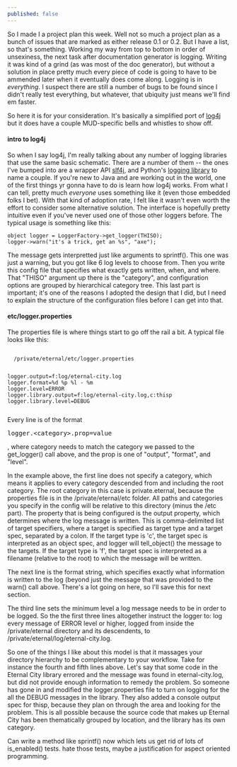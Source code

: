 ```yaml
---
published: false
---
```


So I made I a project plan this week. Well not so much a project plan as a bunch of issues that are marked as either release 0.1 or 0.2. But I have a list, so that's something. Working my way from top to bottom in order of unsexiness, the next task after documentation generator is logging. Writing it was kind of a grind (as was most of the doc generator), but without a solution in place pretty much every piece of code is going to have to be ammended later when it eventually does come along. Logging is in _everything_. I suspect there are still a number of bugs to be found since I didn't really test everything, but whatever, that ubiquity just means we'll find em faster.

So here it is for your consideration. It's basically a simplified port of [log4j](http://logging.apache.org/log4j/2.x/) but it does have a couple MUD-specific bells and whistles to show off. 

#### intro to log4j
So when I say log4j, I'm really talking about any number of logging libraries that use the same basic schematic. There are a number of them -- the ones I've bumped into are a wrapper API [slf4j](http://www.slf4j.org/), and Python's [logging library](https://docs.python.org/2/library/logging.html) to name a couple. If you're new to Java and are working out in the world, one of the first things yr gonna have to do is learn how log4j works. From what I can tell, pretty much _everyone_ uses something like it (even those embedded folks I bet). With that kind of adoption rate, I felt like it wasn't even worth the effort to consider some alternative solution. The interface is hopefully pretty intuitive even if you've never used one of those other loggers before. The typical usage is something like this:
<code><pre><!--
-->object logger = LoggerFactory->get_logger(THISO);
logger->warn("it's a trick, get an %s", "axe");
</pre></code>

The message gets interpretted just like arguments to sprintf(). This one was just a warning, but you got like 6 log levels to choose from. Then you write this config file that specifies what exactly gets written, when, and where. That "THISO" argument up there is the "category", and configuration options are grouped by hierarchical category tree. This last part is important; it's one of the reasons I adopted the design that I did, but I need to explain the structure of the configuration files before I can get into that.

#### etc/logger.properties
The properties file is where things start to go off the rail a bit. A typical file looks like this:
<code>
  <caption>/private/eternal/etc/logger.properties</caption>
  <pre><!--
-->logger.output=f:log/eternal-city.log
logger.format=%d %p %l - %m
logger.level=ERROR
logger.library.output=f:log/eternal-city.log,c:thisp
logger.library.level=DEBUG<!--
--></pre>
</code>
Every line is of the format <pre>logger.&lt;category&gt;.prop=value</pre>, where category needs to match the category we passed to the get_logger() call above, and the prop is one of "output", "format", and "level".

In the example above, the first line does not specify a category, which means it applies to every category descended from and including the root category. The root category in this case is private.eternal, because the properties file is in the /private/eternal/etc folder. All paths and categories you specify in the config will be relative to this directory (minus the /etc part). The property that is being configured is the output property, which determines where the log message is written. This is comma-delimited list of target specifiers, where a target is specified as target type and a target spec, separated by a colon. If the target type is 'c', the target spec is interpreted as an object spec, and logger will tell_object() the message to the targets. If the target type is 'f', the target spec is interpreted as a filename (relative to the root) to which the message will be written.

The next line is the format string, which specifies exactly what information is written to the log (beyond just the message that was provided to the warn() call above. There's a lot going on here, so I'll save this for next section.

The third line sets the minimum level a log message needs to be in order to be logged. So the the first three lines altogether instruct the logger to: log every message of ERROR level or higher, logged from inside the /private/eternal directory and its descendents, to /private/eternal/log/eternal-city.log.

So one of the things I like about this model is that it massages your directory hierarchy to be complementary to your workflow. Take for instance the fourth and fifth lines above. Let's say that some code in the Eternal City library errored and the message was found in eternal-city.log, but did not provide enough information to remedy the problem. So someone has gone in and modified the logger.properties file to turn on logging for the all the DEBUG messages in the library. They also added a console output spec for thisp, because they plan on through the area and looking for the problem. This is all possible because the source code that makes up Eternal City has been thematically grouped by location, and the library has its own category.


Can write a method like sprintf() now which lets us get rid of lots of is_enabled() tests. hate those tests, maybe a justification for aspect oriented programming.